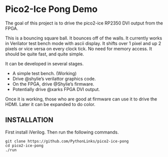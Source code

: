 # Pico2-Ice Pong Demo

The goal of this project is to drive the pico2-ice RP2350 DVI output from the FPGA. 

This is a bouncing square ball.  It bounces off of the walls. 
It currently works in Verilator test bench mode with ascii display. 
It shifts over 1 pixel and up 2 pixels or vice
versa on every clock tick.  No need for memory access.  It should be
quite fast, and quite simple.

It can be developed in several stages.

- A simple test bench. (Working)
- Drive @shylie’s verilattor graphics code.
- On the FPGA, drive @Shylie’s firmware.
- Potentially drive @xarks FPGA DVI output.

Once it is working, those who are good at firmware can use it to drive
the HDMI.  Later it can be expanded to do color.   

## INSTALLATION

First install iVerilog.  Then run the following commands. 

```
git clone https://github.com/PythonLinks/pico2-ice-pong
cd pico2-ice-pong
./run
```
